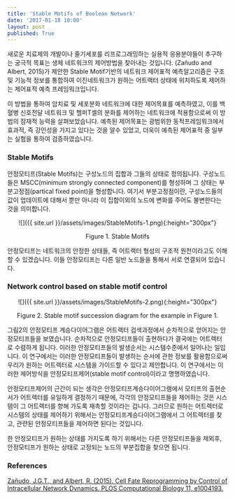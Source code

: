 ```yaml
---
title: 'Stable Motifs of Boolean Network'
date: '2017-01-18 10:00'
layout: post
published: True
---
```

  
새로운 치료제의 개발이나 줄기세포를 리프로그래밍하는 실용적 응용분야들이 추구하는 궁극적 목표는 생체 네트워크의 제어방법을 찾아내는 것입니다. (Zañudo and Albert, 2015)가 제안한 Stable Motif기반의 네트워크 제어표적 예측알고리즘은 구조 및 기능적 정보를 통합하여 이진네트워크가 원하는 어트랙터 상태에 위치하도록 제어하는 제어표적 예측 프레임워크입니다.

이 방법을 통하여 암치료 및 세포분화 네트워크에 대한 제어목표를 예측하였고, 이를 백혈병 신호전달 네트워크 및 헬퍼T셀의 분화를 제어하는 네트워크에 적용함으로써 이 방법의 잠재적 능력을 살펴보았습니다. 예측된 제어목표는 광범위한 동적프레임워크에서 효과적, 즉 강인성을 가지고 있다는 것을 알수 있었고, 더욱이 예측된 제어표적 중 일부는 실험을 통하여 검증하였습니다.

### Stable Motifs

안정모티프(Stable Motifs)는 구성노드의 집합과 그들의 상태로 정의됩니다. 구성노드들은 MSCC(minimum strongly connected component)를 형성하며 그 상태는 부분고정점(partical fixed point)을 형성합니다. 여기서 부분고정점이란, 구성노드들의 값이 업데이트에 대해서 뿐만 아니라 이 집합이외의 노드에 변화를 주어도 불변한다는 것을 의미합니다.

<div style="text-align:center" markdown="1">
![]({{ site.url }}/assets/images/StableMotifs-1.png){:height="300px"}

Figure 1. Stable Motifs
</div>

안정모티프는 네트워크의 안정한 상태들, 즉 어트랙터 형성의 구조적 원천이라고도 이해할 수 있겠습니다. 이들 안정모티프는 다른 일반 노드들을 통해서 서로 연결되어 있습니다.

### Network control based on stable motif control

<div style="text-align:center" markdown="1">
![]({{ site.url }}/assets/images/StableMotifs-2.png){:height="300px"}

Figure 2. Stable motif succession diagram for the example in Figure 1.
</div>

그림2의 안정모티프 계승다이어그램은 어트랙터 검색과정에서 순차적으로 얻어지는 안정모티프들을 보였습니다. 순차적으로 안정모티프들이 출현하다가 결국에는 어트렉터로 수렴하게 됩니다. 이러한 안정모티프들의 발생순서는 시스템수준에서 일어나는 일입니다. 이 연구에서는 이러한 안정모티프들이 발생하는 순서에 관한 정보를 활용함으로써 우리가 원하는 어트렉터로 시스템을 가이드할 수 있다고 제안합니다. 이 연구에서는 이러한 제어방식을 안정모티프제어(stable motif control)이라고 명명하였습니다.

안정모티프제어의 근간이 되는 생각은 안정모티프계승다이어그램에서 모티프의 출현순서가 어트렉터를 유일하게 결정하기 때문에, 각각의 안정모티프들을 제어하는 것은 시스템이 그 어트렉터를 향해 가도록 재촉할 것이라는 겁니다. 그러므로 원하는 어트렉터로 시스템의 상태를 제어하기 위해서는 안정모티프계승다이어그램에서 그 어트렉터를 찾고, 관련된 안정모티프들을 제어하면 된다는 것입니다.

한 안정모티프가 원하는 상태를 가지도록 하기 위해서는 다른 안정모티프들을 제외후, 안정모티프가 원하는 상태로 고정되는 노드의 부분집합을 찾으면 됩니다.

### References

[Zañudo, J.G.T., and Albert, R. (2015). Cell Fate Reprogramming by Control of Intracellular Network Dynamics. PLOS Computational Biology 11, e1004193.](https://www.dropbox.com/s/xud8eudz01sms80/Za%C3%B1udo%20%EA%B7%B8%EB%A6%AC%EA%B3%A0%20Albert%20-%202015%20-%20Cell%20Fate%20Reprogramming%20by%20Control%20of%20Intracellula.PDF?dl=0)
